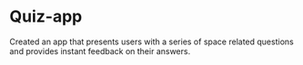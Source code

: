 # Quiz-app
Created an app that presents users with a series of space related questions and provides instant feedback on their answers.
